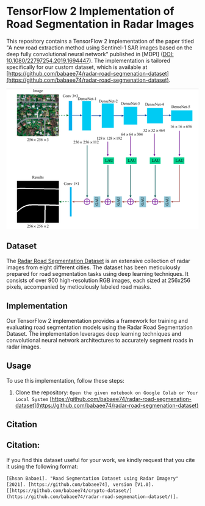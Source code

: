 # TensorFlow 2 Implementation of Road Segmentation in Radar Images

This repository contains a TensorFlow 2 implementation of the paper titled "A new road extraction method using Sentinel-1 SAR images based on the deep fully convolutional neural network" published in [MDPI] ([DOI: 10.1080/22797254.2019.1694447](https://doi.org/10.1080/22797254.2019.1694447)). The implementation is tailored specifically for our custom dataset, which is available at [https://github.com/babaee74/radar-road-segmenation-dataset](https://github.com/babaee74/radar-road-segmenation-dataset).


![RDRCNN](https://github.com/babaee74/RDRCNN-road-segmentation/blob/main/RDRCNN.png)

## Dataset

The [Radar Road Segmentation Dataset](https://github.com/babaee74/radar-road-segmenation-dataset) is an extensive collection of radar images from eight different cities. The dataset has been meticulously prepared for road segmentation tasks using deep learning techniques. It consists of over 900 high-resolution RGB images, each sized at 256x256 pixels, accompanied by meticulously labeled road masks.

## Implementation

Our TensorFlow 2 implementation provides a framework for training and evaluating road segmentation models using the Radar Road Segmentation Dataset. The implementation leverages deep learning techniques and convolutional neural network architectures to accurately segment roads in radar images.

## Usage

To use this implementation, follow these steps:

1. Clone the repository: `Open the given notebook on Google Colab or Your Local System` [https://github.com/babaee74/radar-road-segmenation-dataset](https://github.com/babaee74/radar-road-segmenation-dataset)

## Citation

## Citation:

If you find this dataset useful for your work, we kindly request that you cite it using the following format:
```
[Ehsan Babaei]. "Road Segmentation Dataset using Radar Imagery" [2021]. [https://github.com/babaee74], version [V1.0]. [[https://github.com/babaee74/crypto-dataset/](https://github.com/babaee74/radar-road-segmenation-dataset/)].
```

